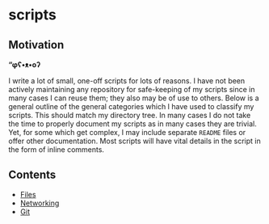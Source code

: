 # scripts

## Motivation 

 **“φʕ•ᴥ•oʔ**
 
 I write a lot of small, one-off scripts for lots of reasons. I have not been actively maintaining any repository for safe-keeping of my scripts since in many cases I can reuse them; they also may be of use to others. Below is a general outline of the general categories which I have used to classify my scripts. This should match my directory tree. In many cases I do not take the time to properly document my scripts as in many cases they are trivial. Yet, for some which get complex, I may include separate `README` files or offer other documentation. Most scripts will have vital details in the script in the form of inline comments.

## Contents

* [Files](files/files.md)
* [Networking](networking/networking.md)
* [Git](git/git.md)
